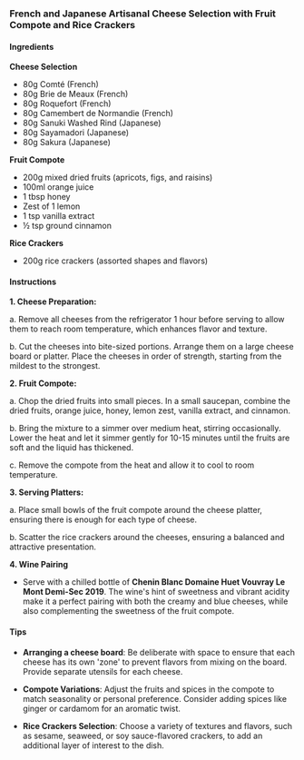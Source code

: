 
### French and Japanese Artisanal Cheese Selection with Fruit Compote and Rice Crackers

#### Ingredients

**Cheese Selection**
- 80g Comté (French)
- 80g Brie de Meaux (French)
- 80g Roquefort (French)
- 80g Camembert de Normandie (French)
- 80g Sanuki Washed Rind (Japanese)
- 80g Sayamadori (Japanese)
- 80g Sakura (Japanese)

**Fruit Compote**
- 200g mixed dried fruits (apricots, figs, and raisins)
- 100ml orange juice
- 1 tbsp honey
- Zest of 1 lemon
- 1 tsp vanilla extract
- ½ tsp ground cinnamon

**Rice Crackers**
- 200g rice crackers (assorted shapes and flavors)

#### Instructions

**1. Cheese Preparation:**
   
   a. Remove all cheeses from the refrigerator 1 hour before serving to allow them to reach room temperature, which enhances flavor and texture.
   
   b. Cut the cheeses into bite-sized portions. Arrange them on a large cheese board or platter. Place the cheeses in order of strength, starting from the mildest to the strongest.

**2. Fruit Compote:**

   a. Chop the dried fruits into small pieces. In a small saucepan, combine the dried fruits, orange juice, honey, lemon zest, vanilla extract, and cinnamon.
   
   b. Bring the mixture to a simmer over medium heat, stirring occasionally. Lower the heat and let it simmer gently for 10-15 minutes until the fruits are soft and the liquid has thickened.

   c. Remove the compote from the heat and allow it to cool to room temperature.

**3. Serving Platters:**

   a. Place small bowls of the fruit compote around the cheese platter, ensuring there is enough for each type of cheese.

   b. Scatter the rice crackers around the cheeses, ensuring a balanced and attractive presentation.

**4. Wine Pairing**

   - Serve with a chilled bottle of **Chenin Blanc Domaine Huet Vouvray Le Mont Demi-Sec 2019**. The wine's hint of sweetness and vibrant acidity make it a perfect pairing with both the creamy and blue cheeses, while also complementing the sweetness of the fruit compote.

#### Tips

- **Arranging a cheese board**: Be deliberate with space to ensure that each cheese has its own 'zone' to prevent flavors from mixing on the board. Provide separate utensils for each cheese.

- **Compote Variations**: Adjust the fruits and spices in the compote to match seasonality or personal preference. Consider adding spices like ginger or cardamom for an aromatic twist.

- **Rice Crackers Selection**: Choose a variety of textures and flavors, such as sesame, seaweed, or soy sauce-flavored crackers, to add an additional layer of interest to the dish.